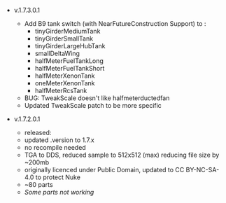 
* v.1.7.3.0.1
   + Add B9 tank switch (with NearFutureConstruction Support) to : 
      + tinyGirderMediumTank 
      + tinyGirderSmallTank 
      + tinyGirderLargeHubTank 
      + smallDeltaWing 
      + halfMeterFuelTankLong 
      + halfMeterFuelTankShort 
      + halfMeterXenonTank 
      + oneMeterXenonTank 
      + halfMeterRcsTank 
   + BUG: TweakScale doesn't like halfmeterductedfan 
   + Updated TweakScale patch to be more specific 
    
* v.1.7.2.0.1 
   + released:  
   + updated .version to 1.7.x  
   + no recompile needed
   + TGA to DDS, reduced sample to 512x512 (max) reducing file size by ~200mb
   + originally licenced under Public Domain, updated to CC BY-NC-SA-4.0 to protect Nuke
   + ~80 parts
   + *Some parts not working*
